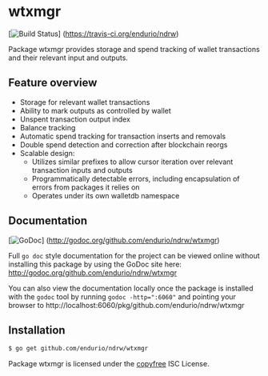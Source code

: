 wtxmgr
======

[![Build Status](https://travis-ci.org/endurio/ndrw.png?branch=master)]
(https://travis-ci.org/endurio/ndrw)

Package wtxmgr provides storage and spend tracking of wallet transactions and
their relevant input and outputs.

## Feature overview

- Storage for relevant wallet transactions
- Ability to mark outputs as controlled by wallet
- Unspent transaction output index
- Balance tracking
- Automatic spend tracking for transaction inserts and removals
- Double spend detection and correction after blockchain reorgs
- Scalable design:
  - Utilizes similar prefixes to allow cursor iteration over relevant transaction
    inputs and outputs
  - Programmatically detectable errors, including encapsulation of errors from
    packages it relies on
  - Operates under its own walletdb namespace
    
## Documentation

[![GoDoc](https://godoc.org/github.com/endurio/ndrw/wtxmgr?status.png)]
(http://godoc.org/github.com/endurio/ndrw/wtxmgr)

Full `go doc` style documentation for the project can be viewed online without
installing this package by using the GoDoc site here:
http://godoc.org/github.com/endurio/ndrw/wtxmgr

You can also view the documentation locally once the package is installed with
the `godoc` tool by running `godoc -http=":6060"` and pointing your browser to
http://localhost:6060/pkg/github.com/endurio/ndrw/wtxmgr

## Installation

```bash
$ go get github.com/endurio/ndrw/wtxmgr
```

Package wtxmgr is licensed under the [copyfree](http://copyfree.org) ISC
License.
